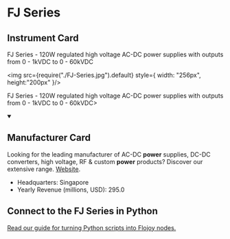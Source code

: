
# FJ Series

## Instrument Card

<div className="flex">

<div>

FJ Series - 120W regulated high voltage AC-DC power supplies with outputs from 0 - 1kVDC to 0 - 60kVDC

</div>

<img src={require("./FJ-Series.jpg").default} style={ width: "256px", height:"200px" }/>

</div>

FJ Series - 120W regulated high voltage AC-DC power supplies with outputs from 0 - 1kVDC to 0 - 60kVDC>

<details open>
<summary><h2>Manufacturer Card</h2></summary>

Looking for the leading manufacturer of AC-DC **power** supplies, DC-DC converters, high voltage, RF & custom **power** products? Discover our extensive range. <a href="https://www.xppower.com">Website</a>.

<ul>
  <li>Headquarters: Singapore</li>
  <li>Yearly Revenue (millions, USD): 295.0</li>
</ul>
</details>

## Connect to the FJ Series in Python

[Read our guide for turning Python scripts into Flojoy nodes.](https://docs.flojoy.ai/custom-nodes/creating-custom-node/)


